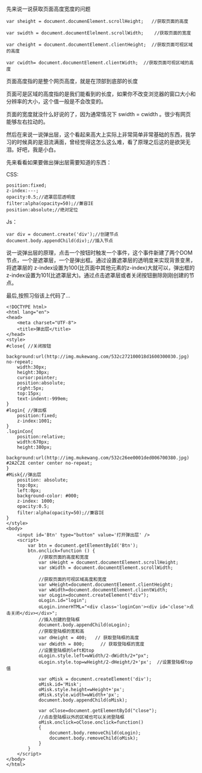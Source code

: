 先来说一说获取页面高度宽度的问题
```
var sheight = document.documenElement.scrollHeight;   //获取页面的高度

var swidth = document.documentElelment.scrollWidth;    //获取页面的宽度

var cheight = document.documentElement.clientHeight;  //获取页面可视区域的高度

var cwidth= document.documentElement.clientWidth;  //获取页面可视区域的高度
```

页面高度指的是整个网页高度，就是在顶部到底部的长度

页面可是区域的高度指的是我们能看到的长度，如果你不改变浏览器的窗口大小和分辨率的大小，这个值一般是不会改变的。

页面的宽度就没什么好说的了，因为通常情况下 swidth = cwidth 。很少有网页能够左右拉动的。

然后在来说一说弹出层，这个看起来高大上实际上非常简单非常基础的东西，我学习的时候真的是泪流满面，曾经觉得这怎么这么难，看了原理之后这的是欲哭无泪。好吧，我是小白。

先来看看如果要做出弹出层需要知道的东西：

CSS:
```
position:fixed;
z-index:---;
opacity:0.5;//遮罩层层透明度
filter:alpha(opacity=50);//兼容IE
position:absolute;//绝对定位
```
Js：
```
var div = document.create('div');//创建节点
document.body.appendChild(div);//插入节点
```

说一说弹出层的原理，点击一个按钮时触发一个事件，这个事件新建了两个DOM节点，一个是遮罩层，一个是弹出框。通过设置遮罩层的透明度来实现背景变黑，将遮罩层的 z-index设置为100(比页面中其他元素的z-index)大就可以，弹出框的z-index设置为101(比遮罩层大)。通过点击遮罩层或者关闭按钮删除刚刚创建的节点。

最后,按照习俗该上代码了...
```
<!DOCTYPE html>
<html lang="en">
<head>
	<meta charset="UTF-8">
	<title>弹出层</title>
</head>
<style>
#close{ //关闭按钮
    background:url(http://img.mukewang.com/532c272100018d1600300030.jpg) no-repeat; 
    width:30px; 
	height:30px; 
	cursor:pointer; 
	position:absolute; 
	right:5px; 
	top:15px; 
	text-indent:-999em;
}
#login{ //弹出框
	position:fixed;
	z-index:1001;
}
.loginCon{ 
	position:relative; 
	width:670px;
	height:380px;
	background:url(http://img.mukewang.com/532c26ee0001ded006700380.jpg) #2A2C2E center center no-repeat;
}
#Misk{//弹出层
	position: absolute;
	top:0px;
	left:0px;
	background-color: #000;
	z-index: 1000;
	opacity:0.5;
	filter:alpha(opacity=50);//兼容IE
}
</style>
<body>
	<input id='Btn' type="button" value='打开弹出层' />
	<script>
		var btn = document.getElementById('Btn');
		btn.onclick=function () {
			//获取页面的高度和宽度
			var sHeight = document.documentElement.scrollHeight;
		    var sWidth = document.documentElement.scrollWidth;
		    
		    //获取页面的可视区域高度和宽度
		    var wHeight=document.documentElement.clientHeight;
		    var wWidth=document.documentElement.clientWidth;
		    var oLogin=document.createElement("div");
			oLogin.id="login";
			oLogin.innerHTML="<div class='loginCon'><div id='close'>点击关闭</div></div>";
		    //插入创建的登陆框
			document.body.appendChild(oLogin);
			//获取登陆框的宽和高
			var dHeight = 400;   // 获取登陆框的高度
			var dWidth = 800;      // 获取登陆框的宽度
			//设置登陆框的left和top
			oLogin.style.left=wWidth/2-dWidth/2+"px";
			oLogin.style.top=wHeight/2-dHeight/2+'px';  //设置登陆框top值

			var oMisk = document.createElement('div');
			oMisk.id='Misk';
			oMisk.style.height=wHeight+'px';
			oMisk.style.width=wWidth+'px';
			document.body.appendChild(oMisk);

			var oClose=document.getElementById("close");
			//点击登陆框以外的区域也可以关闭登陆框
			oMisk.onclick=oClose.onclick=function()
			{
				document.body.removeChild(oLogin);
				document.body.removeChild(oMisk);
			}
		}
	</script>
</body>
</html>
```